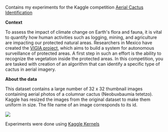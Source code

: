 Contains my experiments for the Kaggle competition [Aerial Cactus Identification](https://www.kaggle.com/c/aerial-cactus-identification/)

**Context**

To assess the impact of climate change on Earth's flora and fauna, it is vital to quantify how human activities such as logging, mining, and agriculture are impacting our protected natural areas. Researchers in Mexico have created the [VIGIA project](https://jivg.org/research-projects/vigia/), which aims to build a system for autonomous surveillance of protected areas. A first step in such an effort is the ability to recognize the vegetation inside the protected areas. In this competition, you are tasked with creation of an algorithm that can identify a specific type of cactus in aerial imagery.

**About the data**

This dataset contains a large number of 32 x 32 thumbnail images containing aerial photos of a columnar cactus (Neobuxbaumia tetetzo). Kaggle has resized the images from the original dataset to make them uniform in size. The file name of an image corresponds to its id.

![](https://www.kaggleusercontent.com/kf/13789563/eyJhbGciOiJkaXIiLCJlbmMiOiJBMTI4Q0JDLUhTMjU2In0..pe5-1v2_MBeCTFb0tWuIDg.zsA6cjF-vhFdFzJNc2BNv-r0FuApmcg3jdhZivlrsVWiEvoEJwxDxQXrqEQbcmRd696Srs0NeAxnsX9Hpx3KoEOlkrB94mYeQIkAblyUTyP29mMi6YP2RY4qwfq6Z27o04ccJRw1lbS4J9IYHKFpUFTcqCnumv6HqSjmTjiMttexEUJwTh-uF0hvUM98ytYp.P81c51tY3rIgdGnWCanx8A/__results___files/__results___8_0.png)

Experiments were done using [Kaggle Kernels](https://www.kaggle.com/kernels)
